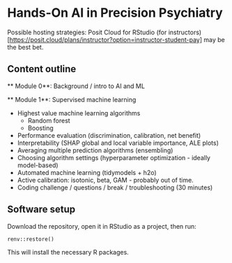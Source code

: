 # Hands-On AI in Precision Psychiatry

Possible hosting strategies: Posit Cloud for RStudio (for instructors)[https://posit.cloud/plans/instructor?option=instructor-student-pay] may be the best bet.

## Content outline

** Module 0**: Background / intro to AI and ML

** Module 1**: Supervised machine learning

  *	Highest value machine learning algorithms
    * Random forest
    * Boosting
  *	Performance evaluation (discrimination, calibration, net benefit)
  *	Interpretability (SHAP global and local variable importance, ALE plots)
  *	Averaging multiple prediction algorithms (ensembling)
  *	Choosing algorithm settings (hyperparameter optimization - ideally model-based) 
  *	Automated machine learning (tidymodels + h2o)
  * Active calibration: isotonic, beta, GAM - probably out of time.
  *	Coding challenge / questions / break / troubleshooting (30 minutes)

## Software setup

Download the repository, open it in RStudio as a project, then run:

```{r renv_setup}
renv::restore()
```

This will install the necessary R packages.
